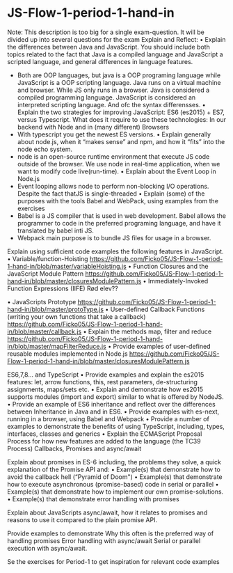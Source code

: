 # JS-Flow-1-period-1-hand-in

Note: This description is too big for a single exam-question. It will be divided up into several questions for the exam
Explain and Reflect:
•	Explain the differences between Java and JavaScript. You should include both topics related to the fact that Java is a compiled language and JavaScript a scripted language, and general differences in language features.
-	Both are OOP languages, but java is a OOP programing language while JavaScript is a OOP scripting language. Java runs on a virtual machine and browser. While JS only runs in a browser. Java is considered a compiled programming language. JavaScript is considered an interpreted scripting language. And ofc the syntax differensses.
•	Explain the two strategies for improving JavaScript: ES6 (es2015) + ES7, versus Typescript. What does it require to use these technologies: In our backend with Node and in (many different) Browsers
-	With typescript you get the newest ES versions.
•	Explain generally about node.js, when it “makes sense” and npm, and how it “fits” into the node echo system.
-	node is an open-source runtime environment that execute JS code outside of the browser. We use node in real-time application, when we want to modify code live(run-time).
•	Explain about the Event Loop in Node.js
-	Event looping allows node to perform non-blocking I/O operations. Despite the fact thatJS is single-threaded
•	Explain (some) of the purposes with the tools Babel and WebPack, using  examples from the exercises
-	Babel is a JS compiler that is used in web development. Babel allows the programmer to code in the preferred programing language, and have it translated by babel inti JS.
-	Webpack main purpose is to bundle JS files for usage in a browser. 

Explain using sufficient code examples the following features in JavaScript. 
•	Variable/function-Hoisting
https://github.com/Ficko05/JS-Flow-1-period-1-hand-in/blob/master/variableHoisting.js 
•	Function Closures and the JavaScript Module Pattern
https://github.com/Ficko05/JS-Flow-1-period-1-hand-in/blob/master/closuresModulePattern.js 
•	Immediately-Invoked Function Expressions (IIFE)
Rød elev??


•	JavaScripts Prototype
https://github.com/Ficko05/JS-Flow-1-period-1-hand-in/blob/master/protoType.js 
•	User-defined Callback Functions (writing your own functions that take a callback)
https://github.com/Ficko05/JS-Flow-1-period-1-hand-in/blob/master/callback.js 
•	Explain the methods map, filter and reduce
https://github.com/Ficko05/JS-Flow-1-period-1-hand-in/blob/master/mapFilterReduce.js 
•	Provide examples of user-defined reusable modules implemented in Node.js
https://github.com/Ficko05/JS-Flow-1-period-1-hand-in/blob/master/closuresModulePattern.js 
 
ES6,7,8... and TypeScript
•	Provide examples and explain the es2015 features: let, arrow functions, this, rest parameters, de-structuring assignments, maps/sets etc.
•	Explain and demonstrate how es2015 supports modules (import and export) similar to what is offered by NodeJS.
•	Provide an example of ES6 inheritance and reflect over the differences between Inheritance in Java and in ES6.
•	Provide examples with es-next, running in a browser, using Babel and Webpack
•	Provide a number of examples to demonstrate the benefits of using TypeScript, including, types, interfaces, classes and generics
•	Explain the ECMAScript Proposal Process for how new features are added to the language (the TC39 Process)
Callbacks, Promises and async/await

Explain about promises in ES-6 including, the problems they solve, a quick explanation of the Promise API and:
•	Example(s) that demonstrate how to avoid the callback hell  (“Pyramid of Doom")
•	Example(s) that demonstrate how to execute asynchronous (promise-based) code in serial or parallel
•	Example(s) that demonstrate how to implement our own promise-solutions.
•	Example(s) that demonstrate error handling with promises

Explain about JavaScripts async/await, how it relates to promises and reasons to use it compared to the plain promise API.

Provide examples to demonstrate 
Why this often is the preferred way of handling promises
Error handling with async/await
Serial or parallel execution with async/await.

Se the exercises for Period-1 to get inspiration for relevant code examples


